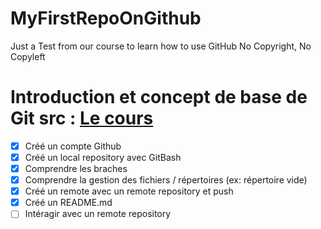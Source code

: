 # MyFirstRepoOnGithub
Just a Test from our course to learn how to use GitHub
No Copyright, No Copyleft

# Introduction et concept de base de Git src : [Le cours](https://drive.google.com/file/d/16thTmrSW2qNAHewvLlol2HENz6R-92VC/view)
- [x] Créé un compte Github
- [x] Créé un local repository avec GitBash
- [x] Comprendre les braches
- [x] Comprendre la gestion des fichiers / répertoires  (ex:  répertoire vide)
- [x] Créé un remote avec un remote repository et push
- [x] Créé un README.md
- [ ] Intéragir avec un remote repository 
